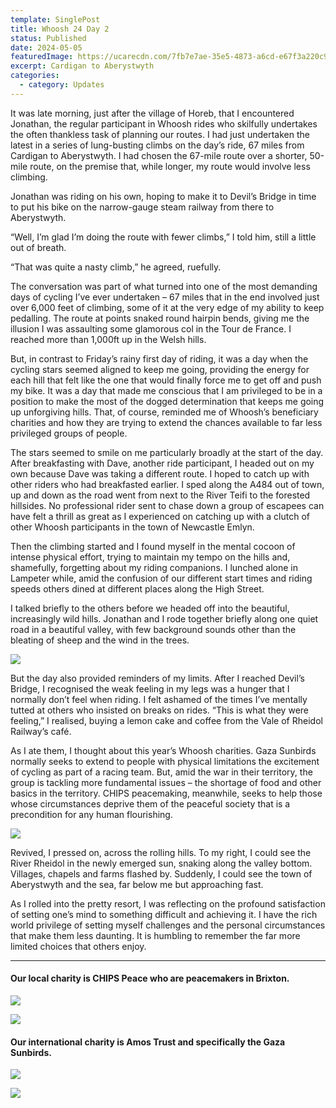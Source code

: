 ```yaml
---
template: SinglePost
title: Whoosh 24 Day 2
status: Published
date: 2024-05-05
featuredImage: https://ucarecdn.com/7fb7e7ae-35e5-4873-a6cd-e67f3a220c91/-/crop/1339x972/0,188/-/preview/
excerpt: Cardigan to Aberystwyth
categories:
  - category: Updates
---
```

It was late morning, just after the village of Horeb, that I encountered Jonathan, the regular participant in Whoosh rides who skilfully undertakes the often thankless task of planning our routes. I had just undertaken the latest in a series of lung-busting climbs on the day’s ride, 67 miles from Cardigan to Aberystwyth. I had chosen the 67-mile route over a shorter, 50-mile route, on the premise that, while longer, my route would involve less climbing.

Jonathan was riding on his own, hoping to make it to Devil’s Bridge in time to put his bike on the narrow-gauge steam railway from there to Aberystwyth.

“Well, I’m glad I’m doing the route with fewer climbs,” I told him, still a little out of breath.

“That was quite a nasty climb,” he agreed, ruefully.

The conversation was part of what turned into one of the most demanding days of cycling I’ve ever undertaken – 67 miles that in the end involved just over 6,000 feet of climbing, some of it at the very edge of my ability to keep pedalling. The route at points snaked round hairpin bends, giving me the illusion I was assaulting some glamorous col in the Tour de France. I reached more than 1,000ft up in the Welsh hills.

But, in contrast to Friday’s rainy first day of riding, it was a day when the cycling stars seemed aligned to keep me going, providing the energy for each hill that felt like the one that would finally force me to get off and push my bike. It was a day that made me conscious that I am privileged to be in a position to make the most of the dogged determination that keeps me going up unforgiving hills. That, of course, reminded me of Whoosh’s beneficiary charities and how they are trying to extend the chances available to far less privileged groups of people.

The stars seemed to smile on me particularly broadly at the start of the day. After breakfasting with Dave, another ride participant, I headed out on my own because Dave was taking a different route. I hoped to catch up with other riders who had breakfasted earlier. I sped along the A484 out of town, up and down as the road went from next to the River Teifi to the forested hillsides. No professional rider sent to chase down a group of escapees can have felt a thrill as great as I experienced on catching up with a clutch of other Whoosh participants in the town of Newcastle Emlyn.

Then the climbing started and I found myself in the mental cocoon of intense physical effort, trying to maintain my tempo on the hills and, shamefully, forgetting about my riding companions. I lunched alone in Lampeter while, amid the confusion of our different start times and riding speeds others dined at different places along the High Street.

I talked briefly to the others before we headed off into the beautiful, increasingly wild hills. Jonathan and I rode together briefly along one quiet road in a beautiful valley, with few background sounds other than the bleating of sheep and the wind in the trees.

![](https://ucarecdn.com/d02c7fc8-84e1-4a09-bb30-d70cafc62524/)

But the day also provided reminders of my limits. After I reached Devil’s Bridge, I recognised the weak feeling in my legs was a hunger that I normally don’t feel when riding. I felt ashamed of the times I’ve mentally tutted at others who insisted on breaks on rides. “This is what they were feeling,” I realised, buying a lemon cake and coffee from the Vale of Rheidol Railway’s café.

As I ate them, I thought about this year’s Whoosh charities. Gaza Sunbirds normally seeks to extend to people with physical limitations the excitement of cycling as part of a racing team. But, amid the war in their territory, the group is tackling more fundamental issues – the shortage of food and other basics in the territory. CHIPS peacemaking, meanwhile, seeks to help those whose circumstances deprive them of the peaceful society that is a precondition for any human flourishing.

![](https://ucarecdn.com/77b74349-3f21-4230-a265-8c440c977bcb/-/crop/1600x761/0,0/-/preview/)

Revived, I pressed on, across the rolling hills. To my right, I could see the River Rheidol in the newly emerged sun, snaking along the valley bottom. Villages, chapels and farms flashed by. Suddenly, I could see the town of Aberystwyth and the sea, far below me but approaching fast.

As I rolled into the pretty resort, I was reflecting on the profound satisfaction of setting one’s mind to something difficult and achieving it. I have the rich world privilege of setting myself challenges and the personal circumstances that make them less daunting. It is humbling to remember the far more limited choices that others enjoy.

___

#### Our local charity is CHIPS Peace who are peacemakers in Brixton.

![](https://ucarecdn.com/2891dcc3-86a3-4a79-8dcb-0aeed9c26939/)

[![](https://ucarecdn.com/5c5df97d-1118-4d17-8373-ff75e70f608a/)](https://www.justgiving.com/page/whoosh2024-chips)

#### Our international charity is Amos Trust and specifically the Gaza Sunbirds.

![](https://ucarecdn.com/52e65b7a-66b5-404b-bed4-1a944e7472e8/)

[![](https://ucarecdn.com/5c5df97d-1118-4d17-8373-ff75e70f608a/)](https://www.justgiving.com/page/whoosh2024)

